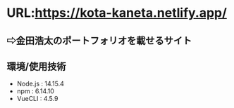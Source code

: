 # URL:https://kota-kaneta.netlify.app/
## ⇨金田浩太のポートフォリオを載せるサイト

## 環境/使用技術

- Node.js : 14.15.4
- npm : 6.14.10
- VueCLI : 4.5.9
